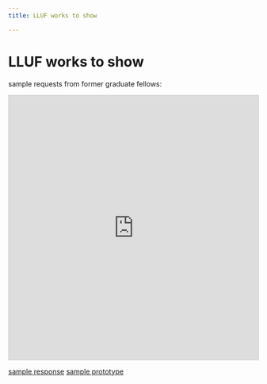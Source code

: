 ```yaml
---
title: LLUF works to show

---
```


# LLUF works to show

sample requests from former graduate fellows:
<iframe class="airtable-embed" src="https://airtable.com/embed/appIgYtWetagiW37B/shrdHY1SU0B5aoUli?backgroundColor=grayLight&viewControls=on" frameborder="0" onmousewheel="" width="100%" height="533" style="background: transparent; border: 1px solid #ccc;"></iframe>

[sample response](https://docs.google.com/document/d/1E9Z7kNjQAXbY40sREgZm32-IXJtEVmjPg6bnklPq2nk/edit?usp=sharing)
[sample prototype](https://lluf1sites.wixsite.com/utopia)
